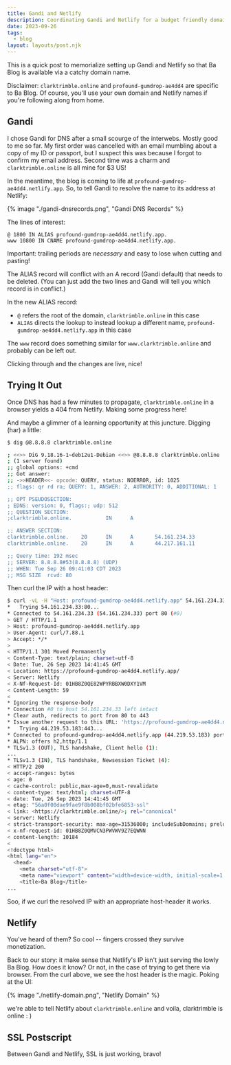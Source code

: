 ```yaml
---
title: Gandi and Netlify
description: Coordinating Gandi and Netlify for a budget friendly domain name
date: 2023-09-26
tags:
  - blog
layout: layouts/post.njk
---
```


This is a quick post to memorialize setting up Gandi and Netlify so that Ba Blog is available via a catchy domain name.

Disclaimer: `clarktrimble.online` and `profound-gumdrop-ae4dd4` are specific to Ba Blog.
Of course, you'll use your own domain and Netlify names if you're following along from home.

## Gandi

I chose Gandi for DNS after a small scourge of the interwebs.
Mostly good to me so far.
My first order was cancelled with an email mumbling about a copy of my ID or passport, but I suspect this was because I forgot to confirm my email address.
Second time was a charm and `clarktrimble.online` is all mine for $3 US!

In the meantime, the blog is coming to life at `profound-gumdrop-ae4dd4.netlify.app`.
So, to tell Gandi to resolve the name to its address at Netlify:


{% image "./gandi-dnsrecords.png", "Gandi DNS Records" %}

The lines of interest:

```text
@ 1800 IN ALIAS profound-gumdrop-ae4dd4.netlify.app.
www 10800 IN CNAME profound-gumdrop-ae4dd4.netlify.app.
```

Important: trailing periods are _necessary_ and easy to lose when cutting and pasting!

The ALIAS record will conflict with an A record (Gandi default) that needs to be deleted.
(You can just add the two lines and Gandi will tell you which record is in conflict.)

In the new ALIAS record:
 - `@` refers the root of the domain, `clarktrimble.online` in this case
 - `ALIAS` directs the lookup to instead lookup a different name, `profound-gumdrop-ae4dd4.netlify.app` in this case

The `www` record does something similar for `www.clarktrimble.online` and probably can be left out.

Clicking through and the changes are live, nice!

## Trying It Out

Once DNS has had a few minutes to propagate, `clarktrimble.online` in a browser yields a 404 from Netlify.
Making some progress here!

And maybe a glimmer of a learning opportunity at this juncture.  Digging (har) a little:

```bash
$ dig @8.8.8.8 clarktrimble.online

; <<>> DiG 9.18.16-1~deb12u1-Debian <<>> @8.8.8.8 clarktrimble.online
; (1 server found)
;; global options: +cmd
;; Got answer:
;; ->>HEADER<<- opcode: QUERY, status: NOERROR, id: 1025
;; flags: qr rd ra; QUERY: 1, ANSWER: 2, AUTHORITY: 0, ADDITIONAL: 1

;; OPT PSEUDOSECTION:
; EDNS: version: 0, flags:; udp: 512
;; QUESTION SECTION:
;clarktrimble.online.           IN      A

;; ANSWER SECTION:
clarktrimble.online.    20      IN      A       54.161.234.33
clarktrimble.online.    20      IN      A       44.217.161.11

;; Query time: 192 msec
;; SERVER: 8.8.8.8#53(8.8.8.8) (UDP)
;; WHEN: Tue Sep 26 09:41:03 CDT 2023
;; MSG SIZE  rcvd: 80
```

Then curl the IP with a host header:

```bash
$ curl -vL -H "Host: profound-gumdrop-ae4dd4.netlify.app" 54.161.234.33
*   Trying 54.161.234.33:80...
* Connected to 54.161.234.33 (54.161.234.33) port 80 (#0)
> GET / HTTP/1.1
> Host: profound-gumdrop-ae4dd4.netlify.app
> User-Agent: curl/7.88.1
> Accept: */*
>
< HTTP/1.1 301 Moved Permanently
< Content-Type: text/plain; charset=utf-8
< Date: Tue, 26 Sep 2023 14:41:45 GMT
< Location: https://profound-gumdrop-ae4dd4.netlify.app/
< Server: Netlify
< X-Nf-Request-Id: 01HB8Z0QE82WPYRBBXW0DXY1VM
< Content-Length: 59
<
* Ignoring the response-body
* Connection #0 to host 54.161.234.33 left intact
* Clear auth, redirects to port from 80 to 443
* Issue another request to this URL: 'https://profound-gumdrop-ae4dd4.netlify.app/'
*   Trying 44.219.53.183:443...
* Connected to profound-gumdrop-ae4dd4.netlify.app (44.219.53.183) port 443 (#1)
* ALPN: offers h2,http/1.1
* TLSv1.3 (OUT), TLS handshake, Client hello (1):
...
* TLSv1.3 (IN), TLS handshake, Newsession Ticket (4):
< HTTP/2 200
< accept-ranges: bytes
< age: 0
< cache-control: public,max-age=0,must-revalidate
< content-type: text/html; charset=UTF-8
< date: Tue, 26 Sep 2023 14:41:45 GMT
< etag: "56a0f00dae9fae9f8b008bf02bfe6853-ssl"
< link: <https://clarktrimble.online/>; rel="canonical"
< server: Netlify
< strict-transport-security: max-age=31536000; includeSubDomains; preload
< x-nf-request-id: 01HB8Z0QMVCN3PWVWV9Z7EQWNN
< content-length: 10184
<
<!doctype html>
<html lang="en">
  <head>
    <meta charset="utf-8">
    <meta name="viewport" content="width=device-width, initial-scale=1.0">
    <title>Ba Blog</title>
...
```

Soo, if we curl the resolved IP with an appropriate host-header it works.

## Netlify

You've heard of them?  So cool -- fingers crossed they survive monetization.

Back to our story: it make sense that Netlify's IP isn't just serving the lowly Ba Blog.
How does it know?  Or not, in the case of trying to get there via browser.
From the curl above, we see the host header is the magic.  Poking at the UI:

{% image "./netlify-domain.png", "Netlify Domain" %}

we're able to tell Netlify about `clarktrimble.online` and voila, clarktrimble is online : )

## SSL Postscript

Between Gandi and Netlify, SSL is just working, bravo!
